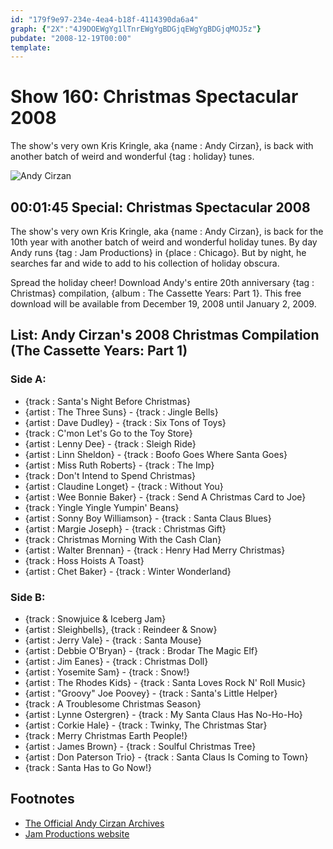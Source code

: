 ```yaml
---
id: "179f9e97-234e-4ea4-b18f-4114390da6a4"
graph: {"2X":"4J9DOEWgYg1lTnrEWgYgBDGjqEWgYgBDGjqMOJ5z"}
pubdate: "2008-12-19T00:00"
template: 
---
```






# Show 160: Christmas Spectacular 2008

The show's very own Kris Kringle, aka {name : Andy Cirzan}, is back with another batch of weird and wonderful {tag : holiday} tunes.

![Andy Cirzan](https://static.soundopinions.org/images/2008/andy-cirzan-santa.jpg)



## 00:01:45 Special: Christmas Spectacular 2008

The show's very own Kris Kringle, aka {name : Andy Cirzan}, is back for the 10th year with another batch of weird and wonderful holiday tunes. By day Andy runs {tag : Jam Productions} in {place : Chicago}. But by night, he searches far and wide to add to his collection of holiday obscura.

Spread the holiday cheer! Download Andy's entire 20th anniversary {tag : Christmas} compilation, {album : The Cassette Years: Part 1}. This free download will be available from December 19, 2008 until January 2, 2009.



## List: Andy Cirzan's 2008 Christmas Compilation (The Cassette Years: Part 1)


### Side A:

- {track : Santa's Night Before Christmas}
- {artist : The Three Suns} - {track : Jingle Bells}
- {artist : Dave Dudley} - {track : Six Tons of Toys}
- {track : C'mon Let's Go to the Toy Store}
- {artist : Lenny Dee} - {track : Sleigh Ride}
- {artist : Linn Sheldon} - {track : Boofo Goes Where Santa Goes}
- {artist : Miss Ruth Roberts} - {track : The Imp}
- {track : Don't Intend to Spend Christmas}
- {artist : Claudine Longet} - {track : Without You}
- {artist : Wee Bonnie Baker} - {track : Send A Christmas Card to Joe}
- {track : Yingle Yingle Yumpin' Beans}
- {artist : Sonny Boy Williamson} - {track : Santa Claus Blues}
- {artist : Margie Joseph} - {track : Christmas Gift}
- {track : Christmas Morning With the Cash Clan}
- {artist : Walter Brennan} - {track : Henry Had Merry Christmas}
- {track : Hoss Hoists A Toast}
- {artist : Chet Baker} - {track : Winter Wonderland}


### Side B:

- {track : Snowjuice & Iceberg Jam}
- {artist : Sleighbells}, {track : Reindeer & Snow}
- {artist : Jerry Vale} - {track : Santa Mouse}
- {artist : Debbie O'Bryan} - {track : Brodar The Magic Elf}
- {artist : Jim Eanes} - {track : Christmas Doll}
- {artist : Yosemite Sam} - {track : Snow!}
- {artist : The Rhodes Kids} - {track : Santa Loves Rock N' Roll Music}
- {artist : "Groovy" Joe Poovey} - {track : Santa's Little Helper}
- {track : A Troublesome Christmas Season}
- {artist : Lynne Ostergren} - {track : My Santa Claus Has No-Ho-Ho}
- {artist : Corkie Hale} - {track : Twinky, The Christmas Star}
- {track : Merry Christmas Earth People!}
- {artist : James Brown} - {track : Soulful Christmas Tree}
- {artist : Don Paterson Trio} - {track : Santa Claus Is Coming to Town}
- {track : Santa Has to Go Now!}



## Footnotes

- [The Official Andy Cirzan Archives](http://www.falalalala.com/about/)
- [Jam Productions website](http://jamusa.com/)